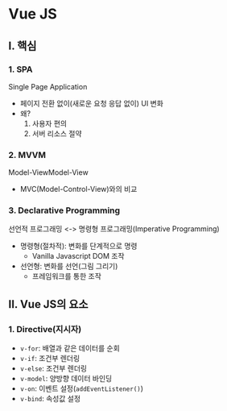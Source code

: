 # Vue JS

## I. 핵심
### 1. SPA
Single Page Application
- 페이지 전환 없이(새로운 요청 응답 없이) UI 변화
- 왜? 
  1. 사용자 편의
  2. 서버 리소스 절약

### 2. MVVM
Model-ViewModel-View
- MVC(Model-Control-View)와의 비교

### 3. Declarative Programming
선언적 프로그래밍 <-> 명령형 프로그래밍(Imperative Programming)
- 명령형(절차적): 변화를 단계적으로 명령
  - Vanilla Javascript DOM 조작
- 선언형: 변화를 선언(그림 그리기)
  - 프레임워크를 통한 조작

## II. Vue JS의 요소
### 1. Directive(지시자)
- `v-for`: 배열과 같은 데이터를 순회
- `v-if`: 조건부 렌더링
- `v-else`: 조건부 렌더링
- `v-model`: 양방향 데이터 바인딩
- `v-on`: 이벤트 설정(`addEventListener()`)
- `v-bind`: 속성값 설정
